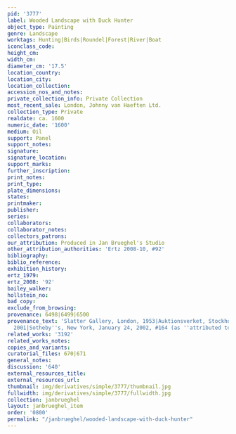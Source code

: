 ```yaml
---
pid: '3777'
label: Wooded Landscape with Duck Hunter
object_type: Painting
genre: Landscape
worktags: Hunting|Birds|Roundel|Forest|River|Boat
iconclass_code:
height_cm:
width_cm:
diameter_cm: '17.5'
location_country:
location_city:
location_collection:
accession_nos_and_notes:
private_collection_info: Private Collection
most_recent_sale: London, Johnny van Haeften Ltd.
collection_type: Private
realdate: ca. 1600
numeric_date: '1600'
medium: Oil
support: Panel
support_notes:
signature:
signature_location:
support_marks:
further_inscription:
print_notes:
print_type:
plate_dimensions:
states:
printmaker:
publisher:
series:
collaborators:
collaborator_notes:
collectors_patrons:
our_attribution: Produced in Jan Brueghel's Studio
other_attribution_authorities: 'Ertz 2008-10, #92'
bibliography:
biblio_reference:
exhibition_history:
ertz_1979:
ertz_2008: '92'
bailey_walker:
hollstein_no:
bad_copy:
exclude_from_browsing:
provenance: 6498|6499|6500
provenance_text: 'Slatter Gallery, London, 1953|Auktionsverket, Stockholm, April 27,
  2001|Sotheby''s, New York, January 24, 2002, #164 (as ''attributed to Jan II'')'
related_works: '3192'
related_works_notes:
copies_and_variants:
curatorial_files: 670|671
general_notes:
discussion: '640'
external_resources_title:
external_resources_url:
thumbnail: img/derivatives/simple/3777/thumbnail.jpg
fullwidth: img/derivatives/simple/3777/fullwidth.jpg
collection: janbrueghel
layout: janbrueghel_item
order: '0800'
permalink: "/janbrueghel/wooded-landscape-with-duck-hunter"
---
```

